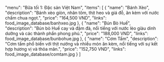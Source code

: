 "menu": "Bữa tối 1: Đặc sản Việt Nam",
"items": [
    {
    "name": "Bánh Xèo",
    "description": "Bánh xèo giòn, nhân tôm, thịt heo và giá đỗ, ăn kèm với nước chấm chua ngọt.",
    "price": "164,500 VND",
    "links": food_image_database/banhxeo.jpg
    },
    {
    "name": "Bún Bò Huế",
    "description": "Bún bò Huế cay và đậm đà, nổi tiếng với nước lèo giàu dinh dưỡng và các thành phần phong phú.",
    "price": "188,000 VND",
    "links": food_image_database/bunbohue.jpg
    },
    {
    "name": "Cơm Tấm",
    "description": "Cơm tấm phổ biến với thịt nướng và nhiều món ăn kèm, nổi tiếng với sự kết hợp hương vị và thỏa mãn.",
    "price": "152,750 VND",
    "links": food_image_database/comtam.jpg
    }
]